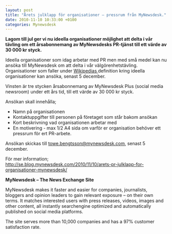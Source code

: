 ```yaml
---
layout: post
title: "Årets julklapp för organisationer – pressrum från MyNewsdesk."
date: 2010-11-10 10:33:00 +0100
categories: Mynewsdesk
---
```

 <div class='clearfix'><p><strong>Lagom till jul ger vi nu ideella organisationer möjlighet att delta i vår tävling om ett årsabonnemang av MyNewsdesks PR-tjänst till ett värde av 30&nbsp;000 kr styck. </strong></p>
<p>Ideella organisationer som idag arbetar med PR men med små medel kan nu ansöka till MyNewsdesk om att delta i vår välgörenhetstävling. Organisationer som faller under <a href="http://sv.wikipedia.org/wiki/Ideell_organisation">Wikipedias </a>definition&nbsp;kring ideella organisationer kan ansöka, senast 5 december.</p>
<p>Vinsten är tre stycken årsabonnemang av MyNewsdesk Plus (social media newsroom) under ett års tid, till ett värde av 30&nbsp;000 kr styck.</p>
<p>Ansökan skall innehålla;</p>
<ul>
<li>Namn på organisationen</li>
<li>Kontaktuppgifter till personen på företaget som står bakom ansökan </li>
<li>Kort beskrivning vad organisationen arbetar med</li>
<li>En motivering - max 1/2 A4 sida om varför er organisation behöver ett pressrum för ert PR-arbete. </li>
</ul>
<p>Ansökan skickas till <a href="mailto:towe.bengtsson@mynewsdesk.com">towe.bengtsson@mynewsdesk.com</a>, senast 5 december.</p>
<p>För mer information; <br><a href="http://se.blog.mynewsdesk.com/2010/11/10/arets-pr-julklapp-for-organisationer-mynewsdesk/">http://se.blog.mynewsdesk.com/2010/11/10/arets-pr-julklapp-for-organisationer-mynewsdesk/ </a></p>
</div>
<div class='boilerplate'><p><strong>MyNewsdesk – The News Exchange Site</strong></p>
<p>MyNewsdesk makes it faster and easier for companies, journalists, bloggers and opinion leaders to gain relevant exposure – on their own terms. It matches interested users with press releases, videos, images and other content, all instantly searchengine optimized and automatically published on social media platforms.</p>
<p>The site serves more than 10,000 companies and has a 97% customer satisfaction rate.</p></div>
